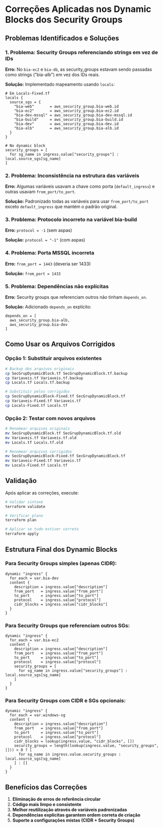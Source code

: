 # Correções Aplicadas nos Dynamic Blocks dos Security Groups

## Problemas Identificados e Soluções

### 1. **Problema: Security Groups referenciando strings em vez de IDs**
**Erro:** No `bia-ec2` e `bia-db`, as security_groups estavam sendo passadas como strings ("bia-alb") em vez dos IDs reais.

**Solução:** Implementado mapeamento usando `locals`:
```hcl
# Em Locals-Fixed.tf
locals {
  source_sgs = {
    "bia-web"       = aws_security_group.bia-web.id
    "bia-ec2"       = aws_security_group.bia-ec2.id
    "bia-dev-mssql" = aws_security_group.bia-dev-mssql.id
    "bia-build"     = aws_security_group.bia-build.id
    "bia-dev"       = aws_security_group.bia-dev.id
    "bia-alb"       = aws_security_group.bia-alb.id
  }
}

# No dynamic block
security_groups = [
  for sg_name in ingress.value["security_groups"] : local.source_sgs[sg_name]
]
```

### 2. **Problema: Inconsistência na estrutura das variáveis**
**Erro:** Algumas variáveis usavam a chave como porta (`default_ingress`) e outras usavam `from_port/to_port`.

**Solução:** Padronizado todas as variáveis para usar `from_port/to_port` exceto `default_ingress` que mantém o padrão original.

### 3. **Problema: Protocolo incorreto na variável bia-build**
**Erro:** `protocol = -1` (sem aspas)

**Solução:** `protocol = "-1"` (com aspas)

### 4. **Problema: Porta MSSQL incorreta**
**Erro:** `from_port = 1443` (deveria ser 1433)

**Solução:** `from_port = 1433`

### 5. **Problema: Dependências não explícitas**
**Erro:** Security groups que referenciam outros não tinham `depends_on`.

**Solução:** Adicionado `depends_on` explícito:
```hcl
depends_on = [
  aws_security_group.bia-alb,
  aws_security_group.bia-dev
]
```

## Como Usar os Arquivos Corrigidos

### Opção 1: Substituir arquivos existentes
```bash
# Backup dos arquivos originais
cp SecGrupDynamicBlock.tf SecGrupDynamicBlock.tf.backup
cp Variaveis.tf Variaveis.tf.backup
cp Locals.tf Locals.tf.backup

# Substituir pelos corrigidos
cp SecGrupDynamicBlock-Fixed.tf SecGrupDynamicBlock.tf
cp Variaveis-Fixed.tf Variaveis.tf
cp Locals-Fixed.tf Locals.tf
```

### Opção 2: Testar com novos arquivos
```bash
# Renomear arquivos originais
mv SecGrupDynamicBlock.tf SecGrupDynamicBlock.tf.old
mv Variaveis.tf Variaveis.tf.old
mv Locals.tf Locals.tf.old

# Renomear arquivos corrigidos
mv SecGrupDynamicBlock-Fixed.tf SecGrupDynamicBlock.tf
mv Variaveis-Fixed.tf Variaveis.tf
mv Locals-Fixed.tf Locals.tf
```

## Validação

Após aplicar as correções, execute:

```bash
# Validar sintaxe
terraform validate

# Verificar plano
terraform plan

# Aplicar se tudo estiver correto
terraform apply
```

## Estrutura Final dos Dynamic Blocks

### Para Security Groups simples (apenas CIDR):
```hcl
dynamic "ingress" {
  for_each = var.bia-dev
  content {
    description = ingress.value["description"]
    from_port   = ingress.value["from_port"]
    to_port     = ingress.value["to_port"]
    protocol    = ingress.value["protocol"]
    cidr_blocks = ingress.value["cidr_blocks"]
  }
}
```

### Para Security Groups que referenciam outros SGs:
```hcl
dynamic "ingress" {
  for_each = var.bia-ec2
  content {
    description = ingress.value["description"]
    from_port   = ingress.value["from_port"]
    to_port     = ingress.value["to_port"]
    protocol    = ingress.value["protocol"]
    security_groups = [
      for sg_name in ingress.value["security_groups"] : local.source_sgs[sg_name]
    ]
  }
}
```

### Para Security Groups com CIDR e SGs opcionais:
```hcl
dynamic "ingress" {
  for_each = var.windows-sg
  content {
    description = ingress.value["description"]
    from_port   = ingress.value["from_port"]
    to_port     = ingress.value["to_port"]
    protocol    = ingress.value["protocol"]
    cidr_blocks = lookup(ingress.value, "cidr_blocks", [])
    security_groups = length(lookup(ingress.value, "security_groups", [])) > 0 ? [
      for sg_name in ingress.value.security_groups : local.source_sgs[sg_name]
    ] : []
  }
}
```

## Benefícios das Correções

1. **Eliminação de erros de referência circular**
2. **Código mais limpo e consistente**
3. **Melhor reutilização através de variáveis padronizadas**
4. **Dependências explícitas garantem ordem correta de criação**
5. **Suporte a configurações mistas (CIDR + Security Groups)**
